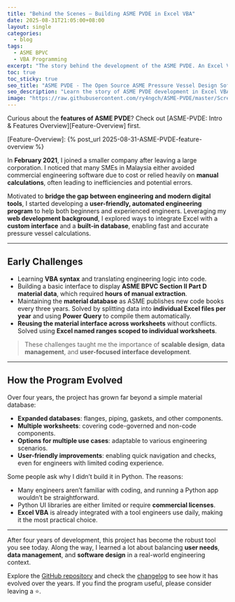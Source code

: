 ```yaml
---
title: "Behind the Scenes – Building ASME PVDE in Excel VBA"
date: 2025-08-31T21:05:00+08:00
layout: single
categories:
  - blog
tags:
  - ASME BPVC
  - VBA Programming
excerpt: "The story behind the development of the ASME PVDE. An Excel VBA software for pressure vessel design."
toc: true
toc_sticky: true
seo_title: "ASME PVDE - The Open Source ASME Pressure Vessel Design Software Development Journey – Excel VBA Automation"
seo_description: "Learn the story of ASME PVDE development in Excel VBA. Discover challenges, solutions, and evolution of this automated pressure vessel design tool with built-in material databases and user-friendly interface."
image: "https://raw.githubusercontent.com/ry4ngch/ASME-PVDE/master/Screenshots/splashscreen.JPG"
---
```


Curious about the **features of ASME PVDE**? Check out [ASME-PVDE: Intro & Features Overview][Feature-Overview] first.

[Feature-Overview]: {% post_url 2025-08-31-ASME-PVDE-feature-overview %}

In **February 2021**, I joined a smaller company after leaving a large corporation. I noticed that many SMEs in Malaysia either avoided commercial engineering software due to cost or relied heavily on **manual calculations**, often leading to inefficiencies and potential errors.  

Motivated to **bridge the gap between engineering and modern digital tools**, I started developing a **user-friendly, automated engineering program** to help both beginners and experienced engineers. Leveraging my **web development background**, I explored ways to integrate Excel with a **custom interface** and a **built-in database**, enabling fast and accurate pressure vessel calculations.  

---

## Early Challenges
- Learning **VBA syntax** and translating engineering logic into code.  
- Building a basic interface to display **ASME BPVC Section II Part D material data**, which required **hours of manual extraction**.  
- Maintaining the **material database** as ASME publishes new code books every three years. Solved by splitting data into **individual Excel files per year** and using **Power Query** to compile them automatically.  
- **Reusing the material interface across worksheets** without conflicts. Solved using **Excel named ranges scoped to individual worksheets**.  

> These challenges taught me the importance of **scalable design**, **data management**, and **user-focused interface development**.

---

## How the Program Evolved
Over four years, the project has grown far beyond a simple material database:  
- **Expanded databases**: flanges, piping, gaskets, and other components.  
- **Multiple worksheets**: covering code-governed and non-code components.  
- **Options for multiple use cases**: adaptable to various engineering scenarios.  
- **User-friendly improvements**: enabling quick navigation and checks, even for engineers with limited coding experience.  

Some people ask why I didn’t build it in Python. The reasons:  
- Many engineers aren’t familiar with coding, and running a Python app wouldn’t be straightforward.  
- Python UI libraries are either limited or require **commercial licenses**.  
- **Excel VBA** is already integrated with a tool engineers use daily, making it the most practical choice.  

---

After four years of development, this project has become the robust tool you see today. Along the way, I learned a lot about balancing **user needs**, **data management**, and **software design** in a real-world engineering context.  

Explore the [GitHub repository](https://github.com/ry4ngch/ASME-PVDE) and check the [changelog](https://github.com/ry4ngch/ASME-PVDE/blob/master/changelog.md) to see how it has evolved over the years. If you find the program useful, please consider leaving a ⭐.  